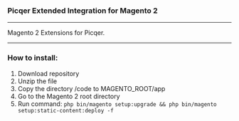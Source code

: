 ### Picqer Extended Integration for Magento 2
---- 


Magento 2 Extensions for Picqer. 


---- 

### How to install: 

1. Download repository
2. Unzip the file
3. Copy the directory /code to MAGENTO_ROOT/app
4. Go to the Magento 2 root directory
5. Run command: `php bin/magento setup:upgrade && php bin/magento setup:static-content:deploy -f`
